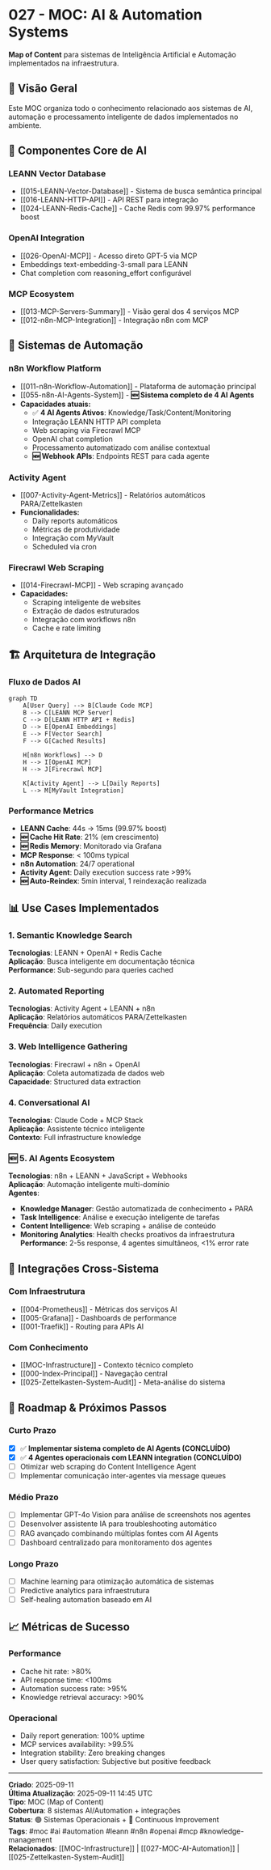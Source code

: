 # 027 - MOC: AI & Automation Systems

**Map of Content** para sistemas de Inteligência Artificial e Automação implementados na infraestrutura.

## 🎯 Visão Geral

Este MOC organiza todo o conhecimento relacionado aos sistemas de AI, automação e processamento inteligente de dados implementados no ambiente.

## 🤖 Componentes Core de AI

### **LEANN Vector Database** 
- [[015-LEANN-Vector-Database]] - Sistema de busca semântica principal
- [[016-LEANN-HTTP-API]] - API REST para integração
- [[024-LEANN-Redis-Cache]] - Cache Redis com 99.97% performance boost

### **OpenAI Integration**
- [[026-OpenAI-MCP]] - Acesso direto GPT-5 via MCP
- Embeddings text-embedding-3-small para LEANN
- Chat completion com reasoning_effort configurável

### **MCP Ecosystem**
- [[013-MCP-Servers-Summary]] - Visão geral dos 4 serviços MCP
- [[012-n8n-MCP-Integration]] - Integração n8n com MCP

## 🔄 Sistemas de Automação

### **n8n Workflow Platform**
- [[011-n8n-Workflow-Automation]] - Plataforma de automação principal
- [[055-n8n-AI-Agents-System]] - **🆕 Sistema completo de 4 AI Agents**
- **Capacidades atuais:**
  - ✅ **4 AI Agents Ativos**: Knowledge/Task/Content/Monitoring
  - Integração LEANN HTTP API completa
  - Web scraping via Firecrawl MCP  
  - OpenAI chat completion
  - Processamento automatizado com análise contextual
  - **🆕 Webhook APIs**: Endpoints REST para cada agente

### **Activity Agent**
- [[007-Activity-Agent-Metrics]] - Relatórios automáticos PARA/Zettelkasten
- **Funcionalidades:**
  - Daily reports automáticos
  - Métricas de produtividade
  - Integração com MyVault
  - Scheduled via cron

### **Firecrawl Web Scraping**
- [[014-Firecrawl-MCP]] - Web scraping avançado
- **Capacidades:**
  - Scraping inteligente de websites
  - Extração de dados estruturados
  - Integração com workflows n8n
  - Cache e rate limiting

## 🏗️ Arquitetura de Integração

### **Fluxo de Dados AI**
```mermaid
graph TD
    A[User Query] --> B[Claude Code MCP]
    B --> C[LEANN MCP Server]
    C --> D[LEANN HTTP API + Redis]
    D --> E[OpenAI Embeddings]
    E --> F[Vector Search]
    F --> G[Cached Results]
    
    H[n8n Workflows] --> D
    H --> I[OpenAI MCP]
    H --> J[Firecrawl MCP]
    
    K[Activity Agent] --> L[Daily Reports]
    L --> M[MyVault Integration]
```

### **Performance Metrics**
- **LEANN Cache**: 44s → 15ms (99.97% boost)
- **🆕 Cache Hit Rate**: 21% (em crescimento)
- **🆕 Redis Memory**: Monitorado via Grafana
- **MCP Response**: < 100ms typical
- **n8n Automation**: 24/7 operational
- **Activity Agent**: Daily execution success rate >99%
- **🆕 Auto-Reindex**: 5min interval, 1 reindexação realizada

## 📊 Use Cases Implementados

### **1. Semantic Knowledge Search**
**Tecnologias**: LEANN + OpenAI + Redis Cache  
**Aplicação**: Busca inteligente em documentação técnica  
**Performance**: Sub-segundo para queries cached  

### **2. Automated Reporting**
**Tecnologias**: Activity Agent + LEANN + n8n  
**Aplicação**: Relatórios automáticos PARA/Zettelkasten  
**Frequência**: Daily execution  

### **3. Web Intelligence Gathering**
**Tecnologias**: Firecrawl + n8n + OpenAI  
**Aplicação**: Coleta automatizada de dados web  
**Capacidade**: Structured data extraction  

### **4. Conversational AI**
**Tecnologias**: Claude Code + MCP Stack  
**Aplicação**: Assistente técnico inteligente  
**Contexto**: Full infrastructure knowledge

### **🆕 5. AI Agents Ecosystem**
**Tecnologias**: n8n + LEANN + JavaScript + Webhooks  
**Aplicação**: Automação inteligente multi-domínio  
**Agentes**:
- **Knowledge Manager**: Gestão automatizada de conhecimento + PARA
- **Task Intelligence**: Análise e execução inteligente de tarefas
- **Content Intelligence**: Web scraping + análise de conteúdo
- **Monitoring Analytics**: Health checks proativos da infraestrutura
**Performance**: 2-5s response, 4 agentes simultâneos, <1% error rate  

## 🔗 Integrações Cross-Sistema

### **Com Infraestrutura**
- [[004-Prometheus]] - Métricas dos serviços AI
- [[005-Grafana]] - Dashboards de performance
- [[001-Traefik]] - Routing para APIs AI

### **Com Conhecimento**
- [[MOC-Infrastructure]] - Contexto técnico completo
- [[000-Index-Principal]] - Navegação central
- [[025-Zettelkasten-System-Audit]] - Meta-análise do sistema

## 🚀 Roadmap & Próximos Passos

### **Curto Prazo**
- [x] ✅ **Implementar sistema completo de AI Agents (CONCLUÍDO)**
- [x] ✅ **4 Agentes operacionais com LEANN integration (CONCLUÍDO)**
- [ ] Otimizar web scraping do Content Intelligence Agent
- [ ] Implementar comunicação inter-agentes via message queues

### **Médio Prazo**
- [ ] Implementar GPT-4o Vision para análise de screenshots nos agentes
- [ ] Desenvolver assistente IA para troubleshooting automático
- [ ] RAG avançado combinando múltiplas fontes com AI Agents
- [ ] Dashboard centralizado para monitoramento dos agentes

### **Longo Prazo**
- [ ] Machine learning para otimização automática de sistemas
- [ ] Predictive analytics para infraestrutura
- [ ] Self-healing automation baseado em AI

## 📈 Métricas de Sucesso

### **Performance**
- Cache hit rate: >80%
- API response time: <100ms
- Automation success rate: >95%
- Knowledge retrieval accuracy: >90%

### **Operacional**
- Daily report generation: 100% uptime
- MCP services availability: >99.5%
- Integration stability: Zero breaking changes
- User query satisfaction: Subjective but positive feedback

---

**Criado**: 2025-09-11  
**Última Atualização**: 2025-09-11 14:45 UTC  
**Tipo**: MOC (Map of Content)  
**Cobertura**: 8 sistemas AI/Automation + integrações  
**Status**: 🟢 Sistemas Operacionais + 🔄 Continuous Improvement  
**Tags**: #moc #ai #automation #leann #n8n #openai #mcp #knowledge-management  
**Relacionados**: [[MOC-Infrastructure]] | [[027-MOC-AI-Automation]] | [[025-Zettelkasten-System-Audit]]